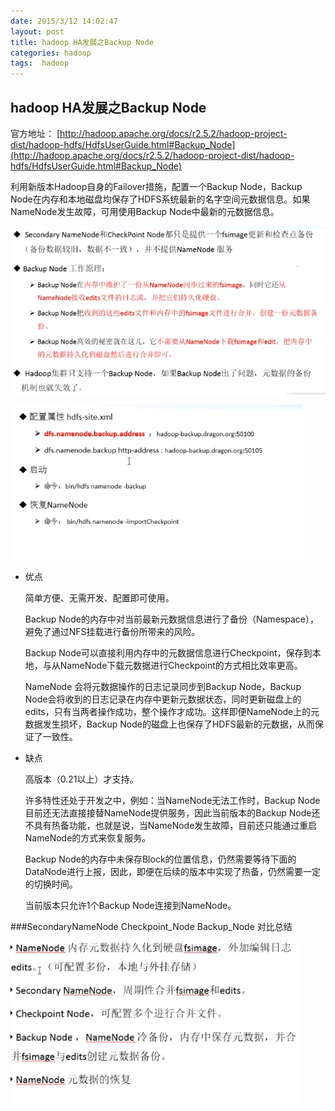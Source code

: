 ```yaml
---
date: 2015/3/12 14:02:47 
layout: post
title: hadoop HA发展之Backup Node
categories: hadoop
tags:  hadoop
---
```

## hadoop HA发展之Backup Node

官方地址：
[http://hadoop.apache.org/docs/r2.5.2/hadoop-project-dist/hadoop-hdfs/HdfsUserGuide.html#Backup_Node](http://hadoop.apache.org/docs/r2.5.2/hadoop-project-dist/hadoop-hdfs/HdfsUserGuide.html#Backup_Node)

利用新版本Hadoop自身的Failover措施，配置一个Backup Node，Backup Node在内存和本地磁盘均保存了HDFS系统最新的名字空间元数据信息。如果NameNode发生故障，可用使用Backup Node中最新的元数据信息。

![](/image/hadoop-backupnode.png)

![](/image/hadoop-backupnode2.png)

* 优点

	简单方便、无需开发、配置即可使用。

	Backup Node的内存中对当前最新元数据信息进行了备份（Namespace），避免了通过NFS挂载进行备份所带来的风险。
	
	Backup Node可以直接利用内存中的元数据信息进行Checkpoint，保存到本地，与从NameNode下载元数据进行Checkpoint的方式相比效率更高。
	
	NameNode 会将元数据操作的日志记录同步到Backup Node，Backup Node会将收到的日志记录在内存中更新元数据状态，同时更新磁盘上的edits，只有当两者操作成功，整个操作才成功。这样即便NameNode上的元数据发生损坏，Backup Node的磁盘上也保存了HDFS最新的元数据，从而保证了一致性。

* 缺点

	高版本（0.21以上）才支持。
	
	许多特性还处于开发之中，例如：当NameNode无法工作时，Backup Node目前还无法直接接替NameNode提供服务，因此当前版本的Backup Node还不具有热备功能，也就是说，当NameNode发生故障，目前还只能通过重启NameNode的方式来恢复服务。
	
	Backup Node的内存中未保存Block的位置信息，仍然需要等待下面的DataNode进行上报，因此，即便在后续的版本中实现了热备，仍然需要一定的切换时间。
	
	当前版本只允许1个Backup Node连接到NameNode。

###SecondaryNameNode Checkpoint_Node Backup_Node 对比总结

![](/image/hadoop-ha.png)